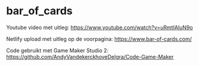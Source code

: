 # bar_of_cards

Youtube video met uitleg: https://www.youtube.com/watch?v=uRmtIAluN9o

Netlify upload met uitleg op de voorpagina: https://www.bar-of-cards.com/

Code gebruikt met Game Maker Studio 2: https://github.com/AndyVandekerckhoveDelgra/Code-Game-Maker
